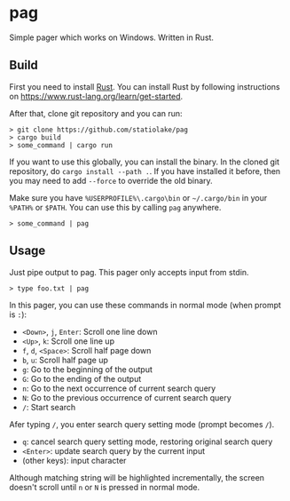 # pag

Simple pager which works on Windows. Written in Rust.

## Build

First you need to install [Rust](https://www.rust-lang.org/). You can install Rust by following instructions on <https://www.rust-lang.org/learn/get-started>.

After that, clone git repository and you can run:

```
> git clone https://github.com/statiolake/pag
> cargo build
> some_command | cargo run
```

If you want to use this globally, you can install the binary. In the cloned git repository, do `cargo install --path .`. If you have installed it before, then you may need to add `--force` to override the old binary.

Make sure you have `%USERPROFILE%\.cargo\bin` or `~/.cargo/bin` in your `%PATH%` or `$PATH`. You can use this by calling `pag` anywhere.

```
> some_command | pag
```

## Usage

Just pipe output to pag. This pager only accepts input from stdin.

```
> type foo.txt | pag
```

In this pager, you can use these commands in normal mode (when prompt is `:`):

- `<Down>`, `j`, `Enter`: Scroll one line down
- `<Up>`, `k`: Scroll one line up
- `f`, `d`, `<Space>`: Scroll half page down
- `b`, `u`: Scroll half page up
- `g`: Go to the beginning of the output
- `G`: Go to the ending of the output
- `n`: Go to the next occurrence of current search query
- `N`: Go to the previous occurrence of current search query
- `/`: Start search

Afer typing `/`, you enter search query setting mode (prompt becomes `/`).

- `q`: cancel search query setting mode, restoring original search query
- `<Enter>`: update search query by the current input
- (other keys): input character

Although matching string will be highlighted incrementally, the screen doesn't scroll until `n` or `N` is pressed in normal mode.
